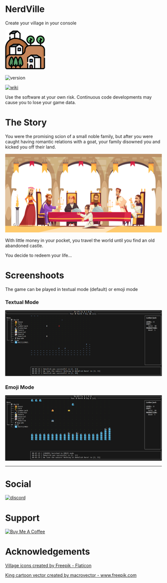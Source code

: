 # NerdVille

Create your village in your console

![Emoji Mode](icons/128.png)

![version](https://img.shields.io/badge/Version-0.2.1+dev-informational?style=for-the-badge)

[![wiki](https://img.shields.io/badge/Documentation-Visit_the_Wiki-informational?style=for-the-badge)](https://github.com/OpenCode/NerdVille/wiki)

Use the software at your own risk. Continuous code developments may cause you to lose your game data.

# The Story

You were the promising scion of a small noble family, but after you were caught having romantic relations with a goat, your family disowned you and kicked you off their land.

![Emoji Mode](readme/img/noble.jpg)

With little money in your pocket, you travel the world until you find an old abandoned castle.

You decide to redeem your life...

# Screenshoots

The game can be played in textual mode (default) or emoji mode

### Textual Mode

![Textual Mode](readme/img/textual_mode.png)

### Emoji Mode

![Emoji Mode](readme/img/emoji_mode.png)


---

# Social

[![discord](https://img.shields.io/discord/942440770277875753?style=for-the-badge&label=Discord&logo=Discord)](https://discord.gg/ngDBEaPYAz)


# Support

<a href="https://www.buymeacoffee.com/scapigliato" target="_blank"><img src="https://cdn.buymeacoffee.com/buttons/lato-blue.png" alt="Buy Me A Coffee" style="height: 51px !important;width: 217px !important;" ></a>

# Acknowledgements

<a href="https://www.flaticon.com/free-icons/village" title="village icons">Village icons created by Freepik - Flaticon</a>

<a href='https://www.freepik.com/vectors/king-cartoon'>King cartoon vector created by macrovector - www.freepik.com</a>
